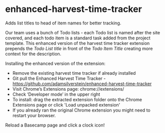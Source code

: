 enhanced-harvest-time-tracker
=============================

Adds list titles to head of item names for better tracking.

Our team uses a bunch of Todo lists - each Todo list is named after the site covered, and each todo item is a standard task added from the project template.  This enhanced version of the harvest time tracker extension  prepends the *Todo List title* in front of the *Todo Item Title* creating more context for the description.

Installing the enhanced version of the extension:

 * Remove the existing harvest time tracker if already installed
 * Git pull the Enhanced Harvest Time Tracker - https://github.com/adamsilverstein/enhanced-harvest-time-tracker
 * Visit Chrome’s Extensions page: chrome://extensions/
 * Check ‘Developer mode’ in the upper right
 * To install: drag the extracted extension folder onto the Chrome Extensions page or click 'Load unpacked extension'
 * If you already ran the original Chrome extension you might need to restart your browser.

Reload a Basecamp page and click a clock icon!
